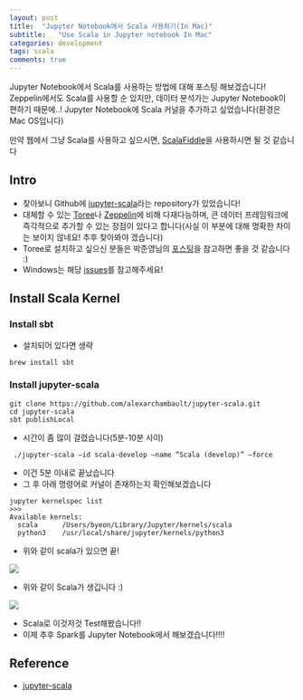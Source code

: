 ```yaml
---
layout: post
title:  "Jupyter Notebook에서 Scala 사용하기(In Mac)"
subtitle:   "Use Scala in Jupyter notebook In Mac"
categories: development
tags: scala
comments: true
---
```

Jupyter Notebook에서 Scala를 사용하는 방법에 대해 포스팅 해보겠습니다! Zeppelin에서도 Scala를 사용할 순 있지만, 데이터 분석가는 Jupyter Notebook이 편하기 때문에..! Jupyter Notebook에 Scala 커널을 추가하고 싶었습니다(환경은 Mac OS입니다)

만약 웹에서 그냥 Scala를 사용하고 싶으시면, [ScalaFiddle](https://scalafiddle.io/)을 사용하시면 될 것 같습니다


## Intro
- 찾아보니 Github에 [jupyter-scala](https://github.com/jupyter-scala/jupyter-scala)라는 repository가 있었습니다!
- 대체할 수 있는 [Toree](https://github.com/apache/incubator-toree)나 [Zeppelin](https://github.com/apache/zeppelin)에 비해 다재다능하며, 큰 데이터 프레임워크에 즉각적으로 추가할 수 있는 장점이 있다고 합니다(사실 이 부분에 대해 명확한 차이는 보이지 않네요! 추후 찾아봐야 겠습니다)
- Toree로 설치하고 싶으신 분들은 박준영님의 [포스팅](http://swalloow.github.io//jupyter-spark)을 참고하면 좋을 것 같습니다 :)
- Windows는 해당 [issues](https://github.com/jupyter-scala/jupyter-scala/issues/108)를 참고해주세요!

## Install Scala Kernel
### Install sbt
- 설치되어 있다면 생략

```
brew install sbt
```

### Install jupyter-scala
```
git clone https://github.com/alexarchambault/jupyter-scala.git
cd jupyter-scala
sbt publishLocal
```

- 시간이 좀 많이 걸렸습니다(5분-10분 사이)

```
 ./jupyter-scala –id scala-develop –name “Scala (develop)” –force
```

- 이건 5분 이내로 끝났습니다
- 그 후 아래 명령어로 커널이 존재하는지 확인해보겠습니다

```
jupyter kernelspec list
>>>
Available kernels:
  scala      /Users/byeon/Library/Jupyter/kernels/scala
  python3    /usr/local/share/jupyter/kernels/python3
```

- 위와 같이 scala가 있으면 끝!


<img src="https://www.dropbox.com/s/hvash2pjev17l4i/%EC%8A%A4%ED%81%AC%EB%A6%B0%EC%83%B7%202018-04-25%2011.43.39.png?raw=1">

- 위와 같이 Scala가 생깁니다 :)

<img src="https://www.dropbox.com/s/cd1rmab8zi9zh1t/%EC%8A%A4%ED%81%AC%EB%A6%B0%EC%83%B7%202018-04-25%2011.45.48.png?raw=1">

- Scala로 이것저것 Test해봤습니다!!
- 이제 추후 Spark를 Jupyter Notebook에서 해보겠습니다!!!!


## Reference
- [jupyter-scala](https://github.com/jupyter-scala/jupyter-scala)